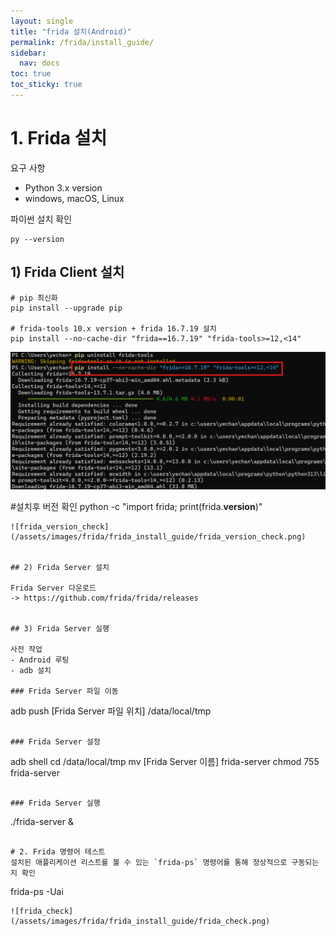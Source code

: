 ```yaml
---
layout: single
title: "frida 설치(Android)"
permalink: /frida/install_guide/
sidebar:
  nav: docs
toc: true
toc_sticky: true
---
```


# 1. Frida 설치
요구 사항
- Python 3.x version
- windows, macOS, Linux

파이썬 설치 확인
```
py --version
```

## 1) Frida Client 설치

```
# pip 최신화
pip install --upgrade pip

# frida-tools 10.x version + frida 16.7.19 설치
pip install --no-cache-dir "frida==16.7.19" "frida-tools>=12,<14"
```
![frida_install](/assets/images/frida/frida_install_guide/frida_install.png)


#설치후 버전 확인
python -c "import frida; print(frida.__version__)"
```
![frida_version_check](/assets/images/frida/frida_install_guide/frida_version_check.png)


## 2) Frida Server 설치

Frida Server 다운로드
-> https://github.com/frida/frida/releases


## 3) Frida Server 실행

사전 작업
- Android 루팅
- adb 설치

### Frida Server 파일 이동
```
adb push [Frida Server 파일 위치] /data/local/tmp
```

### Frida Server 설정
```
adb shell
cd /data/local/tmp
mv [Frida Server 이름] frida-server
chmod 755 frida-server
```

### Frida Server 실행

```
./frida-server &
```

# 2. Frida 명령어 테스트
설치된 애플리케이션 리스트를 볼 수 있는 `frida-ps` 명령어를 통해 정상적으로 구동되는지 확인

```
frida-ps -Uai
```
![frida_check](/assets/images/frida/frida_install_guide/frida_check.png)
